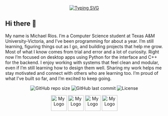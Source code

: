 <div align="center">
 <a href="https://git.io/typing-svg"><img src="https://readme-typing-svg.demolab.com?font=Pacifico&pause=1000&color=21A910&width=435&lines=Welcome+to+KingNeoIV's+Laboratory" alt="Typing SVG" />
 </a>
</div>

## Hi there 👋

<p>
  My name is Michael Rios. I’m a Computer Science student at Texas A&M University-Victoria, and I’ve been programming for about a year. I’m still learning,
  figuring things out as I go, and building projects that help me grow. Most of what I know comes from trial and error and a lot of curiosity.
  Right now I’m focused on desktop apps using Python for the interface and C++ for the backend. I enjoy working with systems that feel clean and modular, 
  even if I’m still learning how to design them well. Sharing my work helps me stay motivated and connect with others who are learning too. 
  I’m proud of what I’ve built so far, and I’m excited to keep going.

</p>

<div align="center">

  ![GitHub repo size](https://img.shields.io/github/repo-size/KingNeoIV/MultiGame)
  ![GitHub last commit](https://img.shields.io/github/last-commit/KingNeoIV/MultiGame)
  ![License](https://img.shields.io/github/license/KingNeoIV/MultiGame)
 
</div>

<div align="center">
 
 <img src="https://img.icons8.com/?size=100&id=mciovJOS9Auv&format=png&color=000000" alt="My Logo" width="50"/>
 <img src="https://img.icons8.com/?size=100&id=6DuoGHb03MQm&format=png&color=000000" alt="My Logo" width="50"/>
 <img src="https://img.icons8.com/?size=100&id=UFF3hmipmJ2V&format=png&color=000000" alt="My Logo" width="50"/>
 <img src="https://img.icons8.com/?size=100&id=9OGIyU8hrxW5&format=png&color=000000" alt="My Logo" width="50"/>

</div>



<!--
**KingNeoIV/KingNeoIV** is a ✨ _special_ ✨ repository because its `README.md` (this file) appears on your GitHub profile.

Here are some ideas to get you started:

- 🔭 I’m currently working on ...
- 🌱 I’m currently learning ...
- 👯 I’m looking to collaborate on ...
- 🤔 I’m looking for help with ...
- 💬 Ask me about ...
- 📫 How to reach me: ...
- 😄 Pronouns: ...
- ⚡ Fun fact: ...
-->
